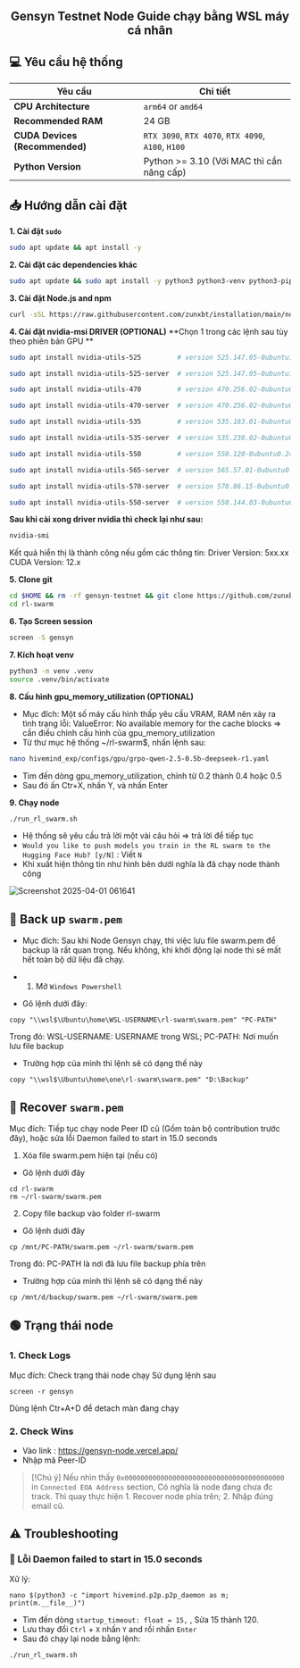 <h2 align=center>Gensyn Testnet Node Guide chạy bằng WSL máy cá nhân</h2>

## 💻 Yêu cầu hệ thống

| Yêu cầu                             | Chi tiết                                                    |
|-------------------------------------|-------------------------------------------------------------|
| **CPU Architecture**                | `arm64` or `amd64`                                          |
| **Recommended RAM**                 | 24 GB                                                       |
| **CUDA Devices (Recommended)**      | `RTX 3090`, `RTX 4070`, `RTX 4090`, `A100`, `H100`          |
| **Python Version**                  | Python >= 3.10 (Với MAC thì cần nâng cấp)                   |


## 📥 Hướng dẫn cài đặt

**1. Cài đặt `sudo`**
```bash
sudo apt update && apt install -y
```
**2. Cài đặt các dependencies khác**
```bash
sudo apt update && sudo apt install -y python3 python3-venv python3-pip curl wget screen git lsof nano unzip
```
**3. Cài đặt Node.js and npm**  
```bash
curl -sSL https://raw.githubusercontent.com/zunxbt/installation/main/node.sh | bash
```
**4. Cài đặt nvidia-msi DRIVER (OPTIONAL)**
**Chọn 1 trong các lệnh sau tùy theo phiên bản GPU **
```bash
sudo apt install nvidia-utils-525         # version 525.147.05-0ubuntu1, or
```
```bash
sudo apt install nvidia-utils-525-server  # version 525.147.05-0ubuntu1
```
```bash
sudo apt install nvidia-utils-470         # version 470.256.02-0ubuntu0.24.04.1
```
```bash
sudo apt install nvidia-utils-470-server  # version 470.256.02-0ubuntu0.24.04.1
```
```bash
sudo apt install nvidia-utils-535         # version 535.183.01-0ubuntu0.24.04.1
```
```bash
sudo apt install nvidia-utils-535-server  # version 535.230.02-0ubuntu0.24.04.3
```
```bash
sudo apt install nvidia-utils-550         # version 550.120-0ubuntu0.24.04.1
```
```bash
sudo apt install nvidia-utils-565-server  # version 565.57.01-0ubuntu0.24.04.3
```
```bash
sudo apt install nvidia-utils-570-server  # version 570.86.15-0ubuntu0.24.04.4
```
```bash
sudo apt install nvidia-utils-550-server  # version 550.144.03-0ubuntu0.24.04.1
```
**Sau khi cài xong driver nvidia thì check lại như sau:**
```bash
nvidia-smi
```
Kết quả hiển thị là thành công nếu gồm các thông tin: 
Driver Version: 5xx.xx
CUDA Version: 12.x

**5. Clone git**
```bash
cd $HOME && rm -rf gensyn-testnet && git clone https://github.com/zunxbt/gensyn-testnet.git
cd rl-swarm
```
**6. Tạo Screen session**
```bash
screen -S gensyn
```
**7. Kích hoạt venv**
```bash
python3 -m venv .venv
source .venv/bin/activate
```
**8. Cấu hình gpu_memory_utilization (OPTIONAL)**
- Mục đích: Một số máy cấu hình thấp yêu cầu VRAM, RAM nên xảy ra tình trạng lỗi: ValueError: No available memory for the cache blocks => cần điều chỉnh cấu hình của gpu_memory_utilization 
- Từ thư mục hệ thống ~/rl-swarm$, nhấn lệnh sau:
```bash
nano hivemind_exp/configs/gpu/grpo-qwen-2.5-0.5b-deepseek-r1.yaml
```
- Tìm đến dòng gpu_memory_utilization, chỉnh từ 0.2 thành 0.4 hoặc 0.5
- Sau đó ấn Ctr+X, nhấn Y, và nhấn Enter

**9. Chạy node**
```bash
./run_rl_swarm.sh
```
- Hệ thống sẽ yêu cầu trả lời một vài câu hỏi => trả lời để tiếp tục
- ```Would you like to push models you train in the RL swarm to the Hugging Face Hub? [y/N]``` : Viết `N`
- Khi xuất hiện thông tin như hình bên dưới nghĩa là đã chạy node thành công

![Screenshot 2025-04-01 061641](https://github.com/user-attachments/assets/b5ed9645-16a2-4911-8a73-97e21fdde274)

 ## 🔄️ Back up `swarm.pem`
- Mục đích: Sau khi Node Gensyn chạy, thì việc lưu file swarm.pem để backup là rất quan trọng. Nếu không, khi khởi động lại node thì sẽ mất hết toàn bộ dữ liệu đã chạy.

- 1. Mở `Windows Powershell`
- Gõ lệnh dưới đây:
```
copy "\\wsl$\Ubuntu\home\WSL-USERNAME\rl-swarm\swarm.pem" "PC-PATH"
```
Trong đó: WSL-USERNAME: USERNAME trong WSL; PC-PATH: Nơi muốn lưu file backup
- Trường hợp của mình thì lệnh sẽ có dạng thế này
```
copy "\\wsl$\Ubuntu\home\one\rl-swarm\swarm.pem" "D:\Backup"
```
 ## 🔄️ Recover `swarm.pem`
Mục đích: Tiếp tục chạy node Peer ID cũ (Gồm toàn bộ contribution trước đây), hoặc sửa lỗi Daemon failed to start in 15.0 seconds

1. Xóa file swarm.pem hiện tại (nếu có)
- Gõ lệnh dưới đây
```
cd rl-swarm
rm ~/rl-swarm/swarm.pem
```
2. Copy file backup vào folder rl-swarm
- Gõ lệnh dưới đây
```
cp /mnt/PC-PATH/swarm.pem ~/rl-swarm/swarm.pem
```
Trong đó: PC-PATH là nơi đã lưu file backup phía trên
- Trường hợp của mình thì lệnh sẽ có dạng thế này
```
cp /mnt/d/backup/swarm.pem ~/rl-swarm/swarm.pem
```

## 🟢 Trạng thái node

### 1. Check Logs
Mục đích: Check trạng thái node chạy
Sử dụng lệnh sau
```
screen -r gensyn
```
Dùng lệnh Ctr+A+D để detach màn đang chạy
### 2. Check Wins
- Vào link : https://gensyn-node.vercel.app/
- Nhập mã Peer-ID 

> [!Chú ý]
> Nếu nhìn thấy `0x0000000000000000000000000000000000000000` in `Connected EOA Address` section, Có nghĩa là node đang chưa đc track. Thì quay thực hiện 1. Recover node phía trên; 2. Nhập đúng email cũ.

## ⚠️ Troubleshooting

### 🔴 Lỗi Daemon failed to start in 15.0 seconds
Xử lý:
```
nano $(python3 -c "import hivemind.p2p.p2p_daemon as m; print(m.__file__)")
```
- Tìm đến dòng `startup_timeout: float = 15,` , Sửa 15 thành 120.
- Lưu thay đổi `Ctrl` + `X` nhấn `Y` and rồi nhấn `Enter`
- Sau đó chạy lại node bằng lệnh:
```bash
./run_rl_swarm.sh
```

